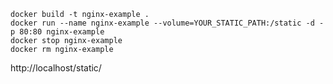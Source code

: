 ```shell
docker build -t nginx-example .
docker run --name nginx-example --volume=YOUR_STATIC_PATH:/static -d -p 80:80 nginx-example
docker stop nginx-example
docker rm nginx-example
```
http://localhost/static/

